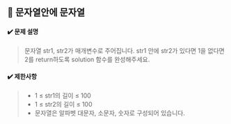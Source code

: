 ## :blue_book: 문자열안에 문자열

#### :heavy_check_mark: 문제 설명 
> 문자열 str1, str2가 매개변수로 주어집니다. str1 안에 str2가 있다면 1을 없다면 2를 return하도록 solution 함수를 완성해주세요.

#### :heavy_check_mark: 제한사항
> * 1 ≤ str1의 길이 ≤ 100
> * 1 ≤ str2의 길이 ≤ 100
> * 문자열은 알파벳 대문자, 소문자, 숫자로 구성되어 있습니다.
